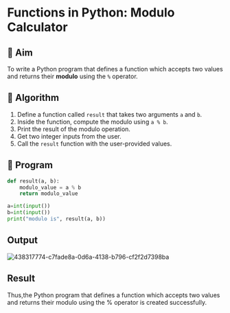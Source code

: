 # Functions in Python: Modulo Calculator

## 🎯 Aim
To write a Python program that defines a function which accepts two values and returns their **modulo** using the `%` operator.

## 🧠 Algorithm
1. Define a function called `result` that takes two arguments `a` and `b`.
2. Inside the function, compute the modulo using `a % b`.
3. Print the result of the modulo operation.
4. Get two integer inputs from the user.
5. Call the `result` function with the user-provided values.

## 🧾 Program
```py
def result(a, b):
    modulo_value = a % b
    return modulo_value

a=int(input())
b=int(input())
print("modulo is", result(a, b))
```
## Output
![438317774-c7fade8a-0d6a-4138-b796-cf2f2d7398ba](https://github.com/user-attachments/assets/81405c43-3a19-4a07-9ce3-368780deab9c)

## Result
Thus,the Python program that defines a function which accepts two values and returns their modulo using the % operator is created successfully.
